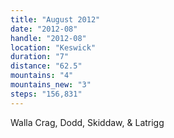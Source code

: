 ```yaml
---
title: "August 2012"
date: "2012-08"
handle: "2012-08"
location: "Keswick"
duration: "7"
distance: "62.5"
mountains: "4"
mountains_new: "3"
steps: "156,831"
---
```


Walla Crag, Dodd, Skiddaw, & Latrigg